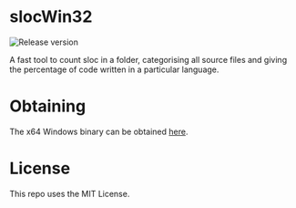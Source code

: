 # slocWin32
![Release version](https://img.shields.io/badge/alpha-v0.1-red.svg)

A fast tool to count sloc in a folder, categorising all source files and giving
the percentage of code written in a particular language.


# Obtaining

The x64 Windows binary can be obtained [here](https://github.com/makuke1234/slocWin32/raw/master/sloc.exe).


# License

This repo uses the MIT License.
